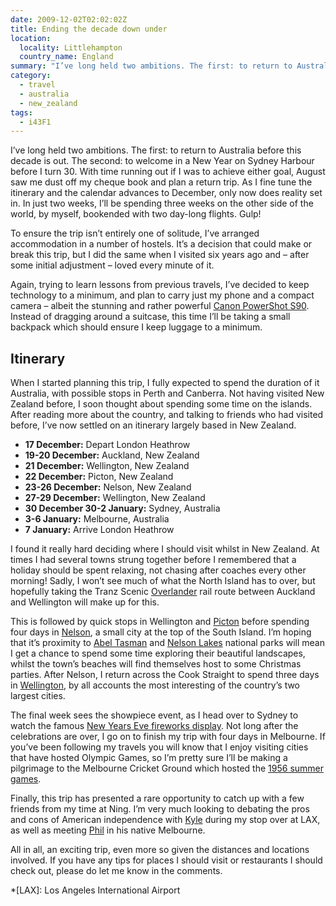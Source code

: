 ```yaml
---
date: 2009-12-02T02:02:02Z
title: Ending the decade down under
location:
  locality: Littlehampton
  country_name: England
summary: "I’ve long held two ambitions. The first: to return to Australia before this decade is out. The second: to welcome in a New Year on Sydney Harbour before I turn 30."
category:
  - travel
  - australia
  - new_zealand
tags:
  - i43F1
---
```


I’ve long held two ambitions. The first: to return to Australia before this decade is out. The second: to welcome in a New Year on Sydney Harbour before I turn 30. With time running out if I was to achieve either goal, August saw me dust off my cheque book and plan a return trip. As I fine tune the itinerary and the calendar advances to December, only now does reality set in. In just two weeks, I’ll be spending three weeks on the other side of the world, by myself, bookended with two day-long flights. Gulp!

To ensure the trip isn’t entirely one of solitude, I’ve arranged accommodation in a number of hostels. It’s a decision that could make or break this trip, but I did the same when I visited six years ago and – after some initial adjustment – loved every minute of it.

Again, trying to learn lessons from previous travels, I’ve decided to keep technology to a minimum, and plan to carry just my phone and a compact camera – albeit the stunning and rather powerful [Canon PowerShot S90][1]. Instead of dragging around a suitcase, this time I’ll be taking a small backpack which should ensure I keep luggage to a minimum.

## Itinerary

When I started planning this trip, I fully expected to spend the duration of it Australia, with possible stops in Perth and Canberra. Not having visited New Zealand before, I soon thought about spending some time on the islands. After reading more about the country, and talking to friends who had visited before, I’ve now settled on an itinerary largely based in New Zealand.

- **17 December:** Depart London Heathrow
- **19-20 December:** Auckland, New Zealand
- **21 December:** Wellington, New Zealand
- **22 December:** Picton, New Zealand
- **23-26 December:** Nelson, New Zealand
- **27-29 December:** Wellington, New Zealand
- **30 December 30-2 January:** Sydney, Australia
- **3-6 January:** Melbourne, Australia
- **7 January:** Arrive London Heathrow

I found it really hard deciding where I should visit whilst in New Zealand. At times I had several towns strung together before I remembered that a holiday should be spent relaxing, not chasing after coaches every other morning! Sadly, I won’t see much of what the North Island has to over, but hopefully taking the Tranz Scenic [Overlander][2] rail route between Auckland and Wellington will make up for this.

This is followed by quick stops in Wellington and [Picton][3] before spending four days in [Nelson][4], a small city at the top of the South Island. I’m hoping that it’s proximity to [Abel Tasman][5] and [Nelson Lakes][6] national parks will mean I get a chance to spend some time exploring their beautiful landscapes, whilst the town’s beaches will find themselves host to some Christmas parties. After Nelson, I return across the Cook Straight to spend three days in [Wellington][7], by all accounts the most interesting of the country’s two largest cities.

The final week sees the showpiece event, as I head over to Sydney to watch the famous [New Years Eve fireworks display][8]. Not long after the celebrations are over, I go on to finish my trip with four days in Melbourne. If you’ve been following my travels you will know that I enjoy visiting cities that have hosted Olympic Games, so I’m pretty sure I’ll be making a pilgrimage to the Melbourne Cricket Ground which hosted the [1956 summer games][9].

Finally, this trip has presented a rare opportunity to catch up with a few friends from my time at Ning. I’m very much looking to debating the pros and cons of American independence with [Kyle][10] during my stop over at LAX, as well as meeting [Phil][11] in his native Melbourne.

All in all, an exciting trip, even more so given the distances and locations involved. If you have any tips for places I should visit or restaurants I should check out, please do let me know in the comments.

[1]: http://www.dpreview.com/news/0908/09081906canons90handson.asp
[2]: http://www.seat61.com/Overlander.htm
[3]: https://en.wikipedia.org/wiki/Picton,_New_Zealand
[4]: https://en.wikipedia.org/wiki/Nelson,_New_Zealand
[5]: https://en.wikipedia.org/wiki/Abel_Tasman_National_Park
[6]: https://en.wikipedia.org/wiki/Nelson_Lakes_National_Park
[7]: https://en.wikipedia.org/wiki/Wellington
[8]: http://www.cityofsydney.nsw.gov.au/nye/2009/default.asp
[9]: https://en.wikipedia.org/wiki/1956_Summer_Olympics
[10]: http://houseofkyle.com/
[11]: http://philmccluskey.com/

*[LAX]: Los Angeles International Airport
